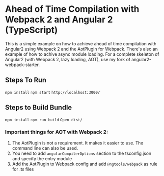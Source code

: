 # Ahead of Time Compilation with Webpack 2 and Angular 2 (TypeScript)

This is a simple example on how to achieve ahead of time compilation with Angular2 using 
Webpack 2 and the AotPlugin for Webpack. There's also an example of how to achive async module loading.
For a complete skeleton of Angular2 (with Webpack 2, lazy loading, AOT), use my fork of angular2-webpack-starter.

## Steps To Run
`npm install`
`npm start`
`http://localhost:3000/`

## Steps to Build Bundle
`npm install`
`npm run build`
`Open dist/`

### Important things for AOT with Webpack 2:
1. The AotPlugin is not a requirement. It makes it easier to use. The command line can also be used.
2. You need to add `angularCompilerOptions` section to the tsconfig.json and specify the entry module
3. Add the AotPlugin to Webpack config and add `@ngtools/webpack` as rule for .ts files

